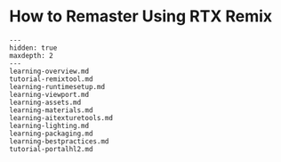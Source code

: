 # How to Remaster Using RTX Remix

```{toctree}
---
hidden: true
maxdepth: 2
---
learning-overview.md
tutorial-remixtool.md
learning-runtimesetup.md
learning-viewport.md
learning-assets.md
learning-materials.md
learning-aitexturetools.md
learning-lighting.md
learning-packaging.md
learning-bestpractices.md
tutorial-portalhl2.md
```
